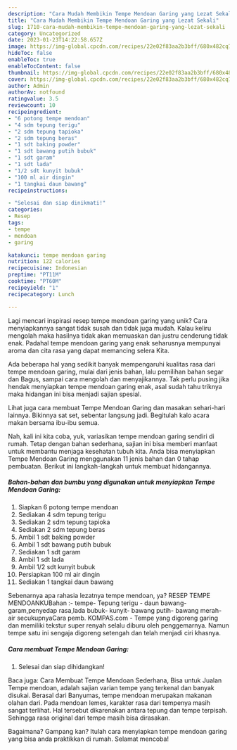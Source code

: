 ```yaml
---
description: "Cara Mudah Membikin Tempe Mendoan Garing yang Lezat Sekali"
title: "Cara Mudah Membikin Tempe Mendoan Garing yang Lezat Sekali"
slug: 1710-cara-mudah-membikin-tempe-mendoan-garing-yang-lezat-sekali
category: Uncategorized
date: 2023-01-23T14:22:58.657Z
image: https://img-global.cpcdn.com/recipes/22e02f83aa2b3bff/680x482cq70/tempe-mendoan-garing-foto-resep-utama.jpg
hideToc: false
enableToc: true
enableTocContent: false
thumbnail: https://img-global.cpcdn.com/recipes/22e02f83aa2b3bff/680x482cq70/tempe-mendoan-garing-foto-resep-utama.jpg
cover: https://img-global.cpcdn.com/recipes/22e02f83aa2b3bff/680x482cq70/tempe-mendoan-garing-foto-resep-utama.jpg
author: Admin
authorAv: notfound
ratingvalue: 3.5
reviewcount: 10
recipeingredient:
- "6 potong tempe mendoan"
- "4 sdm tepung terigu"
- "2 sdm tepung tapioka"
- "2 sdm tepung beras"
- "1 sdt baking powder"
- "1 sdt bawang putih bubuk"
- "1 sdt garam"
- "1 sdt lada"
- "1/2 sdt kunyit bubuk"
- "100 ml air dingin"
- "1 tangkai daun bawang"
recipeinstructions:

- "Selesai dan siap dinikmati!"
categories:
- Resep
tags:
- tempe
- mendoan
- garing

katakunci: tempe mendoan garing 
nutrition: 122 calories
recipecuisine: Indonesian
preptime: "PT11M"
cooktime: "PT60M"
recipeyield: "1"
recipecategory: Lunch

---
```





Lagi mencari inspirasi resep tempe mendoan garing yang unik? Cara menyiapkannya sangat tidak susah dan tidak juga mudah. Kalau keliru mengolah maka hasilnya tidak akan memuaskan dan justru cenderung tidak enak. Padahal tempe mendoan garing yang enak seharusnya mempunyai aroma dan cita rasa yang dapat memancing selera Kita.





Ada beberapa hal yang sedikit banyak mempengaruhi kualitas rasa dari tempe mendoan garing, mulai dari jenis bahan, lalu pemilihan bahan segar dan Bagus, sampai cara mengolah dan menyajikannya. Tak perlu pusing jika hendak menyiapkan tempe mendoan garing enak,      asal sudah tahu triknya maka hidangan ini bisa menjadi sajian spesial.














Lihat juga cara membuat Tempe Mendoan Garing dan masakan sehari-hari lainnya. Bikinnya sat set, sebentar langsung jadi. Begitulah kalo acara makan bersama ibu-ibu semua.






Nah, kali ini kita coba, yuk, variasikan tempe mendoan garing sendiri di rumah. Tetap dengan bahan sederhana, sajian ini bisa memberi manfaat untuk membantu menjaga kesehatan tubuh kita. Anda bisa menyiapkan Tempe Mendoan Garing menggunakan 11 jenis bahan dan 0 tahap pembuatan. Berikut ini langkah-langkah untuk membuat hidangannya.

<!--inarticleads1-->

##### Bahan-bahan dan bumbu yang digunakan untuk menyiapkan Tempe Mendoan Garing:

1. Siapkan 6 potong tempe mendoan
1. Sediakan 4 sdm tepung terigu
1. Sediakan 2 sdm tepung tapioka
1. Sediakan 2 sdm tepung beras
1. Ambil 1 sdt baking powder
1. Ambil 1 sdt bawang putih bubuk
1. Sediakan 1 sdt garam
1. Ambil 1 sdt lada
1. Ambil 1/2 sdt kunyit bubuk
1. Persiapkan 100 ml air dingin
1. Sediakan 1 tangkai daun bawang


Sebenarnya apa rahasia lezatnya tempe mendoan, ya? RESEP TEMPE MENDOANKUBahan :- tempe- Tepung terigu - daun bawang- garam,penyedap rasa,lada bubuk- kunyit- bawang putih- bawang merah- air secukupnyaCara pemb. KOMPAS.com - Tempe yang digoreng garing dan memiliki tekstur super renyah selalu diburu oleh penggemarnya. Namun tempe satu ini sengaja digoreng setengah dan telah menjadi ciri khasnya. 

<!--inarticleads2-->

##### Cara membuat Tempe Mendoan Garing:


1. Selesai dan siap dihidangkan!

Baca juga: Cara Membuat Tempe Mendoan Sederhana, Bisa untuk Jualan Tempe mendoan, adalah sajian varian tempe yang terkenal dan banyak disukai. Berasal dari Banyumas, tempe mendoan merupakan makanan olahan dari. Pada mendoan lemes, karakter rasa dari tempenya masih sangat terlihat. Hal tersebut dikarenakan antara tepung dan tempe terpisah. Sehingga rasa original dari tempe masih bisa dirasakan. 

Bagaimana? Gampang kan? Itulah cara menyiapkan tempe mendoan garing yang bisa anda praktikkan di rumah. Selamat mencoba!
